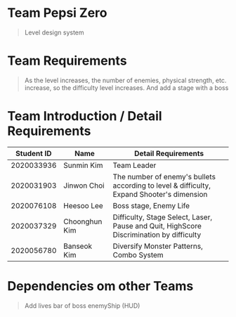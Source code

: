 # Team Pepsi Zero

> Level design system



# Team Requirements

> As the level increases, the number of enemies, physical strength, etc. increase, so the difficulty level increases. And add a stage with a boss

# Team Introduction / Detail Requirements

| Student ID  | Name          | Detail Requirements                                                                       |
|-------------|---------------|-------------------------------------------------------------------------------------------|
| 2020033936  | Sunmin Kim    | Team Leader                                                                               |
| 2020031903  | Jinwon Choi   | The number of enemy's bullets according to level & difficulty, Expand Shooter's dimension |
| 2020076108  | Heesoo Lee    | Boss stage, Enemy Life                                                                    |
| 2020037329  | Choonghun Kim | Difficulty, Stage Select, Laser, Pause and Quit, HighScore Discrimination by difficulty   |
| 2020056780  | Banseok Kim   | Diversify Monster Patterns, Combo System                                                  |


# Dependencies om other Teams
> Add lives bar of boss enemyShip (HUD)
